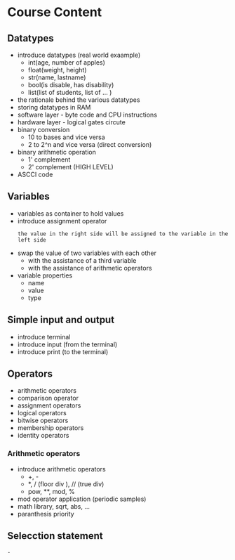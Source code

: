 # Course Content

## Datatypes

- introduce datatypes (real world exaample)
  - int(age, number of apples)
  - float(weight, height)
  - str(name, lastname)
  - bool(is disable, has disability)
  - list(list of students, list of ... )
- the rationale behind the various datatypes
- storing datatypes in RAM
- software layer - byte code and CPU instructions
- hardware layer - logical gates circute
- binary conversion
  - 10 to bases and vice versa
  - 2 to 2^n and vice versa (direct conversion)
- binary arithmetic operation
  - 1' complement
  - 2' complement (HIGH LEVEL)
- ASCCI code

## Variables

- variables as container to hold values
- introduce assignment operator
  ```
  the value in the right side will be assigned to the variable in the left side
  ```
- swap the value of two variables with each other
  - with the assistance of a third variable
  - with the assistance of arithmetic operators
- variable properties
  - name
  - value
  - type

## Simple input and output

- introduce terminal
- introduce input (from the terminal)
- introduce print (to the terminal)

## Operators

- arithmetic operators
- comparison operator
- assignment operators
- logical operators
- bitwise operators
- membership operators
- identity operators

### Arithmetic operators

- introduce arithmetic operators
  - +, -
  - \*, / (floor div ), // (true div)
  - pow, \*\*, mod, %
- mod operator application (periodic samples)
- math library, sqrt, abs, ...
- paranthesis priority

## Selecction statement

    -
